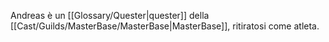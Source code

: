 Andreas è un [[Glossary/Quester|quester]] della [[Cast/Guilds/MasterBase/MasterBase|MasterBase]], ritiratosi come atleta.